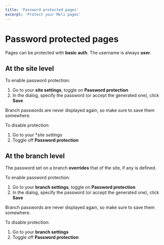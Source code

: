 ```yaml
---
title: 'Password protected pages'
excerpt: 'Protect your Meli pages'
---
```


# Password protected pages

Pages can be protected with **basic auth**. The username is always **user**.

## At the site level

To enable password protection:

1. Go to your **site settings**, toggle on **Password protection**
1. In the dialog, specify the password (or accept the generated one), click **Save**

<div class="blockquote" data-props='{ "mod": "warning" }'>

Branch passwords are never displayed again, so make sure to save them somewhere.

</div>

To disable protection:
1. Go to your **site settings*
1. Toggle off **Password protection**


## At the branch level

<div class="blockquote" data-props='{ "mod": "info" }'>

The password set on a branch **overrides** that of the site, if any is defined. 

</div>

To enable password protection:

1. Go to your **branch settings**, toggle on **Password protection**
1. In the dialog, specify the password (or accept the generated one), click **Save**

<div class="blockquote" data-props='{ "mod": "warning" }'>

Branch passwords are never displayed again, so make sure to save them somewhere.

</div>

To disable protection:
1. Go to your **branch settings**
1. Toggle off **Password protection**
